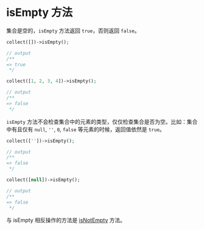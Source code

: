 # isEmpty 方法

集合是空的，`isEmpty` 方法返回 `true`，否则返回 `false`。

```php
collect([])->isEmpty();

// output
/**
=> true
 */
```

```php
collect([1, 2, 3, 4])->isEmpty();

// output
/**
=> false
 */
```

`isEmpty` 方法不会检查集合中的元素的类型，仅仅检查集合是否为空。比如：集合中有且仅有 `null`, `''`, `0`, `false` 等元素的时候，返回值依然是 `true`。

```php
collect([''])->isEmpty();

// output
/**
=> false
 */
```

```php
collect([null])->isEmpty();

// output
/**
=> false
 */
```

与 isEmpty 相反操作的方法是 [isNotEmpty](/collections/isNotEmpty.md) 方法。
